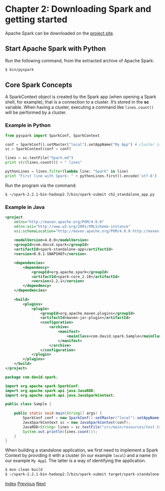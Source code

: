 # Chapter 2: Downloading Spark and getting started
Apache Spark can be downloaded on the [project site](https://spark.apache.org/downloads.html).

## Start Apache Spark with Python
Run the following command, from the extracted archive of Apache Spark:
```bash
$ bin/pyspark
```

## Core Spark Concepts
A SparkContext object is created by the Spark app (when opening a Spark shell, for example), that is a connection to a cluster. It’s stored in the **sc** variable.
When having a cluster, executing a command like ``lines.count()`` will be performed by a cluster.

### Example in Python
```python
from pyspark import SparkConf, SparkContext

conf = SparkConf().setMaster("local").setAppName("My App") # cluster is defined here, and is localhost
sc = SparkContext(conf = conf)

lines = sc.textFile("Spark.md")
print str(lines.count()) + " lines"

pythonLines = lines.filter(lambda line: "Spark" in line)
print "First line with Spark: " + pythonLines.first().encode('utf-8')
```

Run the program via the command:
```bash
$ ~/spark-2.2.1-bin-hadoop2.7/bin/spark-submit ch2_standalone_app.py
```

### Example in Java
```xml
<project 
    xmlns="http://maven.apache.org/POM/4.0.0" 
    xmlns:xsi="http://www.w3.org/2001/XMLSchema-instance"
	xsi:schemaLocation="http://maven.apache.org/POM/4.0.0 http://maven.apache.org/xsd/maven-4.0.0.xsd">
	
	<modelVersion>4.0.0</modelVersion>
	<groupId>com.david.spark</groupId>
	<artifactId>spark-standalone-app</artifactId>
	<version>0.0.1-SNAPSHOT</version>

	<dependencies>
		<dependency>
			<groupId>org.apache.spark</groupId>
			<artifactId>spark-core_2.10</artifactId>
			<version>2.2.1</version>
		</dependency>
	</dependencies>
    
	<build>
		<plugins>
			<plugin>
				<groupId>org.apache.maven.plugins</groupId>
				<artifactId>maven-jar-plugin</artifactId>
				<configuration>
					<archive>
						<manifest>
							<mainClass>com.david.spark.Sample</mainClass>
						</manifest>
					</archive>
				</configuration>
			</plugin>
		</plugins>
	</build>
</project>
```

```java
package com.david.spark;

import org.apache.spark.SparkConf;
import org.apache.spark.api.java.JavaRDD;
import org.apache.spark.api.java.JavaSparkContext;

public class Sample {
	
	public static void main(String[] args) {
		SparkConf conf = new SparkConf().setMaster("local").setAppName("My App");
		JavaSparkContext sc = new JavaSparkContext(conf);
		JavaRDD<String> lines = sc.textFile("src/main/resources/test.txt");
		System.out.println(lines.count());
	}
}
```

When building a standalone application, we first need to implement a Spark Context by providing it with a cluster (in our example `local`) and a name (in our example `My App`). The latter is a way of identifying the application.

```bash
$ mvn clean build
$ ~/spark-2.2.1-bin-hadoop2.7/bin/spark-submit target/spark-standalone-app-0.0.1-SNAPSHOT.jar 
```


[Index](./Spark.md)
[Previous](./Spark_chapter1.md)
[Next](./Spark_chapter3.md)
